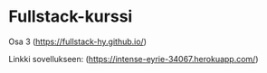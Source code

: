 # Fullstack-kurssi

Osa 3 (https://fullstack-hy.github.io/)

Linkki sovellukseen: (https://intense-eyrie-34067.herokuapp.com/)